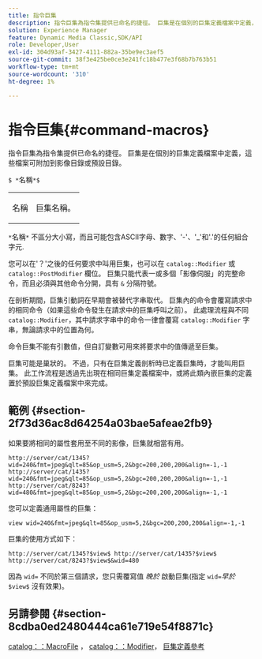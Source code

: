 ```yaml
---
title: 指令巨集
description: 指令巨集為指令集提供已命名的捷徑。 巨集是在個別的巨集定義檔案中定義，這些檔案可附加到影像目錄或預設目錄。
solution: Experience Manager
feature: Dynamic Media Classic,SDK/API
role: Developer,User
exl-id: 304d93af-3427-4111-882a-35be9ec3aef5
source-git-commit: 38f3e425be0ce3e241fc18b477e3f68b7b763b51
workflow-type: tm+mt
source-wordcount: '310'
ht-degree: 1%

---
```


# 指令巨集{#command-macros}

指令巨集為指令集提供已命名的捷徑。 巨集是在個別的巨集定義檔案中定義，這些檔案可附加到影像目錄或預設目錄。

`$ *`名稱`*$`

<table id="simpletable_A03541622C354F60B5F304B999C4EF8E"> 
 <tr class="strow"> 
  <td class="stentry"> <p><span class="codeph"> <span class="varname"> 名稱</span></span> </p> </td> 
  <td class="stentry"> <p>巨集名稱。 </p></td> 
 </tr> 
</table>

`*`名稱`*` 不區分大小寫，而且可能包含ASCII字母、數字、&#39;-&#39;、&#39;_&#39;和&#39;.&#39;的任何組合 字元.

您可以在&#39;？&#39;之後的任何要求中叫用巨集，也可以在 `catalog::Modifier` 或 `catalog::PostModifier` 欄位。 巨集只能代表一或多個「影像伺服」的完整命令，而且必須與其他命令分開，具有 `&` 分隔符號。

在剖析期間，巨集引動詞在早期會被替代字串取代。 巨集內的命令會覆寫請求中的相同命令（如果這些命令發生在請求中的巨集呼叫之前）。 此處理流程與不同 `catalog::Modifier`，其中請求字串中的命令一律會覆寫 `catalog::Modifier` 字串，無論請求中的位置為何。

命令巨集不能有引數值，但自訂變數可用來將要求中的值傳遞至巨集。

巨集可能是巢狀的。 不過，只有在巨集定義剖析時已定義巨集時，才能叫用巨集。 此工作流程是透過先出現在相同巨集定義檔案中，或將此類內嵌巨集的定義置於預設巨集定義檔案中來完成。

## 範例 {#section-2f73d36ac8d64254a03bae5afeae2fb9}

如果要將相同的屬性套用至不同的影像，巨集就相當有用。

`http://server/cat/1345?wid=240&fmt=jpeg&qlt=85&op_usm=5,2&bgc=200,200,200&align=-1,-1 http://server/cat/1435?wid=240&fmt=jpeg&qlt=85&op_usm=5,2&bgc=200,200,200&align=-1,-1 http://server/cat/8243?wid=480&fmt=jpeg&qlt=85&op_usm=5,2&bgc=200,200,200&align=-1,-1`

您可以定義通用屬性的巨集：

`view wid=240&fmt=jpeg&qlt=85&op_usm=5,2&bgc=200,200,200&align=-1,-1`

巨集的使用方式如下：

`http://server/cat/1345?$view$ http://server/cat/1435?$view$ http://server/cat/8243?$view$&wid=480`

因為 `wid=` 不同於第三個請求，您只需覆寫值 *晚於* 啟動巨集(指定 `wid=`*早於* `$view$` 沒有效果)。

## 另請參閱 {#section-8cdba0ed2480444ca61e719e54f8871c}

[catalog：：MacroFile](../../../../../is-api/image-catalog/image-serving-api-ref/c-image-catalog-reference/c-attributes-reference/r-macrofile.md#reference-f91d717b3847458ca0f1fe95387554a2) ， [catalog：：Modifier](/help/aem-is-ir-api/is-api/image-catalog/image-serving-api-ref/c-image-catalog-reference/c-image-svg-data-reference/c-image-data-reference/r-modifier-cat.md)， [巨集定義參考](../../../../../is-api/image-catalog/image-serving-api-ref/c-image-catalog-reference/c-macro-definition-reference/c-macro-definition-reference.md#concept-5ec73f7636c1496fba1e94094e694e79)
